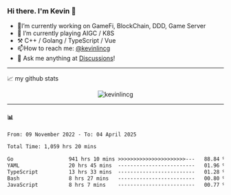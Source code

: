 ### Hi there. I'm Kevin 👋

- 🔭I’m currently working on GameFi, BlockChain, DDD, Game Server
- 🌱 I’m currently playing AIGC / K8S
-   :hammer_and_pick: C++ / Golang / TypeScript / Vue
- 📫How to reach me: [@kevinlincg](https://twitter.com/kevinlincg) 
-   :thought_balloon: Ask me anything at [Discussions](https://github.com/kevinlincg/kevinlincg/issues/new)!

---

📈 my github stats

<p align="center"> <img src="https://github-readme-stats-ouuan.vercel.app/api?username=kevinlincg&theme=dark&show_icons=true&count_private=true" alt="kevinlincg" />

---

#### :bar_chart: 

<!--START_SECTION:waka-->

```txt
From: 09 November 2022 - To: 04 April 2025

Total Time: 1,059 hrs 20 mins

Go                  941 hrs 10 mins >>>>>>>>>>>>>>>>>>>>>>---   88.84 %
YAML                20 hrs 45 mins  -------------------------   01.96 %
TypeScript          13 hrs 33 mins  -------------------------   01.28 %
Bash                8 hrs 27 mins   -------------------------   00.80 %
JavaScript          8 hrs 7 mins    -------------------------   00.77 %
```

<!--END_SECTION:waka-->
